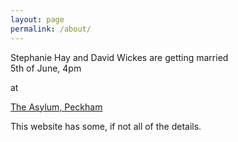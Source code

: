 ```yaml
---
layout: page
permalink: /about/
---
```


<section class="center">
Stephanie Hay and David Wickes are getting married

<div class="highlight-center">5th of June, 4pm</div>

at

<p class="highlight-center">
<a href="http://asylumlondon.org/">The Asylum, Peckham</a>
</p>

This website has some, if not all of the details.
</section>

